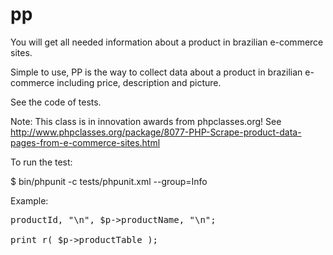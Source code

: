 pp
==

You will get all needed information about a product in brazilian e-commerce sites.

Simple to use, PP is the way to collect data about a product in brazilian e-commerce including price, description and picture.

See the code of tests.

Note: This class is in innovation awards from phpclasses.org! See http://www.phpclasses.org/package/8077-PHP-Scrape-product-data-pages-from-e-commerce-sites.html

To run the test:

$ bin/phpunit -c tests/phpunit.xml --group=Info

Example:

<pre>
<?
/**
* Getting information from ID 111970051
*/

use Puller\Target\SubmarinoProductInfo;

//http://www.submarino.com.br/produto/111970051
$productid = 111970051;

$p = new SubmarinoProductInfo( $productid );

echo $p->productId, "\n", $p->productName, "\n";

print_r( $p->productTable );
</pre>
